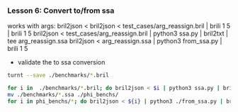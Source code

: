 ### Lesson 6: Convert to/from ssa


works with args:
bril2json < bril2json < test_cases/arg_reassign.bril | brili 1 5 | brili 1 5
bril2json < test_cases/arg_reassign.bril | python3 ssa.py | bril2txt | tee arg_reassign.ssa
bril2json < arg_reassign.ssa | python3 from_ssa.py  | brili 1 5

* validate the to ssa conversion
```sh
turnt --save ./benchmarks/*.bril
```

```sh
for i in  ./benchmarks/*.bril; do bril2json < $i | python3 ssa.py | bril2txt | tee $i.ssa ; done
mv ./benchmarks/*.ssa ./phi_benchs/
for i in phi_benchs/*; do bril2json < ${i} | python3 ./from_ssa.py | bril2txt | tee ${i}.back; done
```